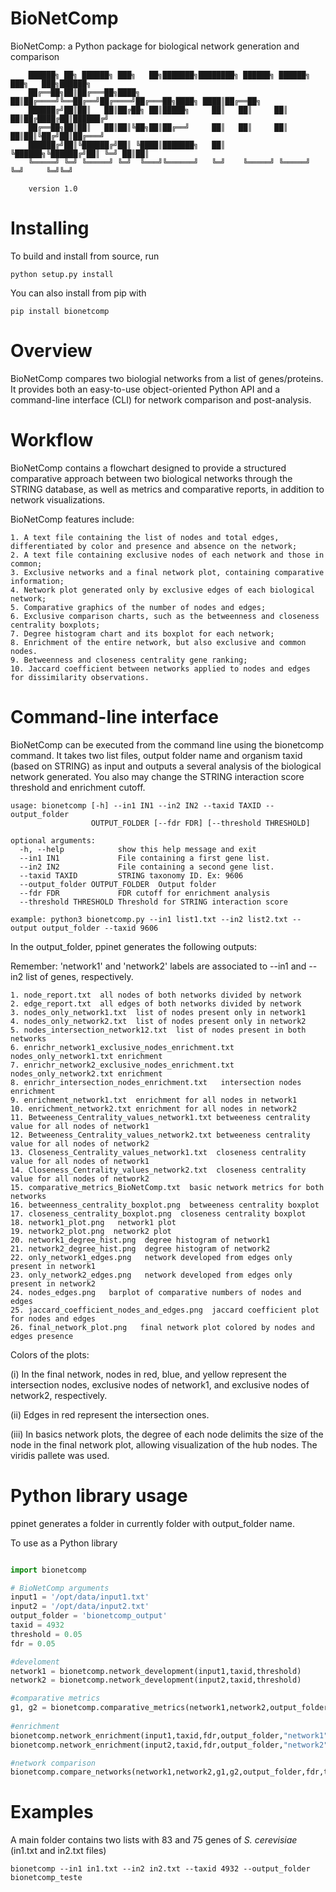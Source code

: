 # BioNetComp
BioNetComp: a Python package for biological network generation and comparison 

        ██████╗ ██╗ ██████╗ ███╗   ██╗███████╗████████╗ ██████╗ ██████╗ ███╗   ███╗██████╗ 
        ██╔══██╗██║██╔═══██╗████╗  ██║██╔════╝╚══██╔══╝██╔════╝██╔═══██╗████╗ ████║██╔══██╗
        ██████╔╝██║██║   ██║██╔██╗ ██║█████╗     ██║   ██║     ██║   ██║██╔████╔██║██████╔╝
        ██╔══██╗██║██║   ██║██║╚██╗██║██╔══╝     ██║   ██║     ██║   ██║██║╚██╔╝██║██╔═══╝ 
        ██████╔╝██║╚██████╔╝██║ ╚████║███████╗   ██║   ╚██████╗╚██████╔╝██║ ╚═╝ ██║██║     
        ╚═════╝ ╚═╝ ╚═════╝ ╚═╝  ╚═══╝╚══════╝   ╚═╝    ╚═════╝ ╚═════╝ ╚═╝     ╚═╝╚═╝     
                                                                                   
        version 1.0

# Installing

To build and install from source, run

```shell
python setup.py install
```
You can also install from pip with

```shell
pip install bionetcomp
``` 

# Overview

BioNetComp compares two biologial networks from a list of genes/proteins. It provides both an easy-to-use object-oriented Python API and a command-line interface (CLI) for network comparison and post-analysis. 

# Workflow

BioNetComp contains a flowchart designed to provide a structured comparative approach between two biological networks through the STRING database, as well as metrics and comparative reports, in addition to network visualizations. 

BioNetComp features include:

    1. A text file containing the list of nodes and total edges, differentiated by color and presence and absence on the network;
    2. A text file containing exclusive nodes of each network and those in common;
    3. Exclusive networks and a final network plot, containing comparative information;
    4. Network plot generated only by exclusive edges of each biological network;
    5. Comparative graphics of the number of nodes and edges;
    6. Exclusive comparison charts, such as the betweenness and closeness centrality boxplots;
    7. Degree histogram chart and its boxplot for each network;
    8. Enrichment of the entire network, but also exclusive and common nodes.
    9. Betweenness and closeness centrality gene ranking;
    10. Jaccard coefficient between networks applied to nodes and edges for dissimilarity observations.


# Command-line interface

BioNetComp can be executed from the command line using the bionetcomp command. It takes two list files, output folder name and organism taxid (based on STRING) as input and outputs a several analysis of the biological network generated. You also may change the STRING interaction score threshold and enrichment cutoff. 

```
usage: bionetcomp [-h] --in1 IN1 --in2 IN2 --taxid TAXID --output_folder
                  OUTPUT_FOLDER [--fdr FDR] [--threshold THRESHOLD]

optional arguments:
  -h, --help            show this help message and exit
  --in1 IN1             File containing a first gene list.
  --in2 IN2             File containing a second gene list.
  --taxid TAXID         STRING taxonomy ID. Ex: 9606
  --output_folder OUTPUT_FOLDER  Output folder
  --fdr FDR             FDR cutoff for enrichment analysis
  --threshold THRESHOLD Threshold for STRING interaction score

example: python3 bionetcomp.py --in1 list1.txt --in2 list2.txt --output output_folder --taxid 9606
```
In the output_folder, ppinet generates the following outputs:

Remember: 'network1' and 'network2' labels are associated to --in1 and --in2 list of genes, respectively. 

    1. node_report.txt  all nodes of both networks divided by network
    2. edge_report.txt  all edges of both networks divided by network
    3. nodes_only_network1.txt  list of nodes present only in network1
    4. nodes_only_network2.txt  list of nodes present only in network2
    5. nodes_intersection_network12.txt  list of nodes present in both networks
    6. enrichr_network1_exclusive_nodes_enrichment.txt  nodes_only_network1.txt enrichment
    7. enrichr_network2_exclusive_nodes_enrichment.txt  nodes_only_network2.txt enrichment
    8. enrichr_intersection_nodes_enrichment.txt   intersection nodes enrichment
    9. enrichment_network1.txt  enrichment for all nodes in network1
    10. enrichment_network2.txt enrichment for all nodes in network2
    11. Betweeness_Centrality_values_network1.txt betweeness centrality value for all nodes of network1                          
    12. Betweeness_Centrality_values_network2.txt betweeness centrality value for all nodes of network2
    13. Closeness_Centrality_values_network1.txt  closeness centrality value for all nodes of network1 
    14. Closeness_Centrality_values_network2.txt  closeness centrality value for all nodes of network2
    15. comparative_metrics_BioNetComp.txt  basic network metrics for both networks  
    16. betweenness_centrality_boxplot.png  betweeness centrality boxplot
    17. closeness_centrality_boxplot.png  closeness centrality boxplot
    18. network1_plot.png   network1 plot
    19. network2_plot.png  network2 plot
    20. network1_degree_hist.png  degree histogram of network1
    21. network2_degree_hist.png  degree histogram of network2
    22. only_network1_edges.png   network developed from edges only present in network1
    23. only_network2_edges.png   network developed from edges only present in network2
    24. nodes_edges.png   barplot of comparative numbers of nodes and edges
    25. jaccard_coefficient_nodes_and_edges.png  jaccard coefficient plot for nodes and edges
    26. final_network_plot.png   final network plot colored by nodes and edges presence
        
Colors of the plots:

(i)   In the final network, nodes in red, blue, and yellow represent the intersection nodes, exclusive nodes of network1, and exclusive nodes of network2, respectively. 

(ii)  Edges in red represent the intersection ones. 

(iii) In basics network plots, the degree of each node delimits the size of the node in the final network plot, allowing visualization of the hub nodes. The viridis pallete was used. 
                             
# Python library usage

ppinet generates a folder in currently folder with output_folder name. 

To use as a Python library

```python

import bionetcomp

# BioNetComp arguments
input1 = '/opt/data/input1.txt'
input2 = '/opt/data/input2.txt'
output_folder = 'bionetcomp_output'
taxid = 4932
threshold = 0.05
fdr = 0.05

#develoment
network1 = bionetcomp.network_development(input1,taxid,threshold)
network2 = bionetcomp.network_development(input2,taxid,threshold)

#comparative metrics
g1, g2 = bionetcomp.comparative_metrics(network1,network2,output_folder)
        
#enrichment
bionetcomp.network_enrichment(input1,taxid,fdr,output_folder,"network1")
bionetcomp.network_enrichment(input2,taxid,fdr,output_folder,"network2")

#network comparison    
bionetcomp.compare_networks(network1,network2,g1,g2,output_folder,fdr,taxid)

```

# Examples

A main folder contains two lists with 83 and 75 genes of *S. cerevisiae* (in1.txt and in2.txt files)

```shell
bionetcomp --in1 in1.txt --in2 in2.txt --taxid 4932 --output_folder bionetcomp_teste
```



